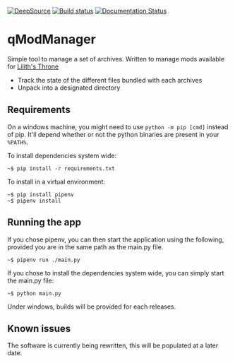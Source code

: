 [![DeepSource](https://static.deepsource.io/deepsource-badge-light-mini.svg)](https://deepsource.io/gh/bicobus/qModManager/?ref=repository-badge)
[![Build status](https://ci.appveyor.com/api/projects/status/hn7a0oa12qhg62ds?svg=true)](https://ci.appveyor.com/project/bicobus/qmodmanager)
[![Documentation Status](https://readthedocs.org/projects/qmodmanager/badge/?version=latest)](https://qmodmanager.readthedocs.io/en/latest/?badge=latest)

# qModManager

Simple tool to manage a set of archives. Written to manage mods available for
[Lilith's Throne](https://github.com/Innoxia/liliths-throne-public)

 * Track the state of the different files bundled with each archives
 * Unpack into a designated directory

## Requirements

On a windows machine, you might need to use `python -m pip [cmd]` instead of
pip. It'll depend whether or not the python binaries are present in your `%PATH%`.

To install dependencies system wide:

```
~$ pip install -r requirements.txt
```

To install in a virtual environment:
```
~$ pip install pipenv
~$ pipenv install
```

## Running the app

If you chose pipenv, you can then start the application using the following,
provided you are in the same path as the main.py file.
```
~$ pipenv run ./main.py
```

If you chose to install the dependencies system wide, you can simply start the main.py file:
```
~$ python main.py
```

Under windows, builds will be provided for each releases.

## Known issues

The software is currently being rewritten, this will be populated at a later date.

